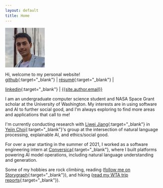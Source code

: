 ```yaml
---
layout: default
title: Home
---
```

<img src="/public/img/personal-photo.jpg" style="display: block; margin-top: auto; margin-left: 0rem; margin-right: auto; width: 8rem; height: 8rem;" />

Hi, welcome to my personal website! \
[github](https://github.com/{{site.author.github}}){:target="_blank"} |
[r&eacute;sum&eacute;]({{absolute_url}}/public/files/resume.pdf){:target="_blank"} |
<!--- [blog]({{absolute_url}}/blog) | -->
[linkedin](https://linkedin.com/in/{{site.author.linkedin}}){:target="_blank"} |
[{{site.author.email}}](mailto:{{site.author.email}})

I am an undergraduate computer science student and NASA Space Grant scholar at the University of Washington.
My interests are in using software and AI to further social good, and I'm always exploring to find more areas and applications that call to me!

I'm currently conducting research with [Liwei Jiang](https://liweijiang.me/){:target="_blank"} in [Yejin Choi](https://homes.cs.washington.edu/~yejin/){:target="_blank"}'s group at the intersection of natural language processing, explainable AI, and ethics/social good.

For over a year starting in the summer of 2021, I worked as a software engineering intern at [Conversica](https://conversica.com){:target="_blank"}, where I built platforms powering AI model operations, including natural language understanding and generation.

Some of my hobbies are rock climbing,
reading ([follow me on Storygraph](https://app.thestorygraph.com/profile/kavelrao){:target="_blank"}),
and hiking ([read my WTA trip reports](https://www.wta.org/@@backpacks/scrnm-kavellier){:target="_blank"}).
